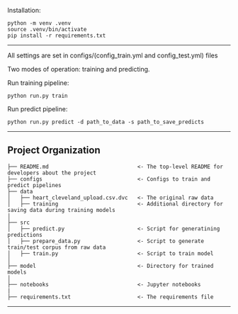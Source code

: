 Installation:

~~~
python -m venv .venv
source .venv/bin/activate
pip install -r requirements.txt
~~~
-------------------------------
All settings are set in configs/(config_train.yml and config_test.yml) files

Two modes of operation: training and predicting.

Run training pipeline:
~~~
python run.py train
~~~

Run predict pipeline:
~~~
python run.py predict -d path_to_data -s path_to_save_predicts
~~~
-------------------------------

Project Organization
------------

    ├── README.md          					 <- The top-level README for developers about the project
    ├── configs            					 <- Configs to train and predict pipelines
    ├── data
    │   ├── heart_cleveland_upload.csv.dvc   <- The original raw data
	│   ├── training                         <- Additional directory for saving data during training models 
    │
    ├── src
    │   ├── predict.py                       <- Script for generatining predictions
    │   ├── prepare_data.py                  <- Script to generate train/test corpus from raw data
    │   ├── train.py                         <- Script to train model
    │
    ├── model              					 <- Directory for trained models
    │
    ├── notebooks                            <- Jupyter notebooks
    |
    ├── requirements.txt                     <- The requirements file


-------------------------------
